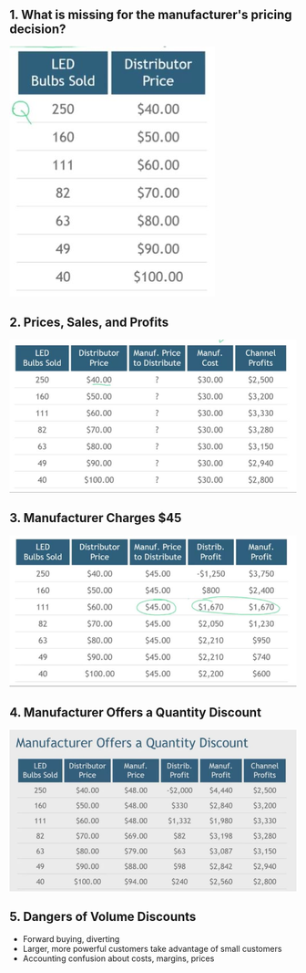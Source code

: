 ## 1. What is missing for the manufacturer's pricing decision?

<img src="Img/02_Double_Marginalization_1.jpg">

## 2. Prices, Sales, and Profits


<img src="Img/02_Double_Marginalization_2.jpg">

## 3. Manufacturer Charges $45

<img src="Img/02_Double_Marginalization_3.jpg">

## 4. Manufacturer Offers a Quantity Discount

<img src="Img/02_Double_Marginalization_4.jpg">

## 5. Dangers of Volume Discounts

- Forward buying, diverting
- Larger, more powerful customers take advantage of small customers
- Accounting confusion about costs, margins, prices